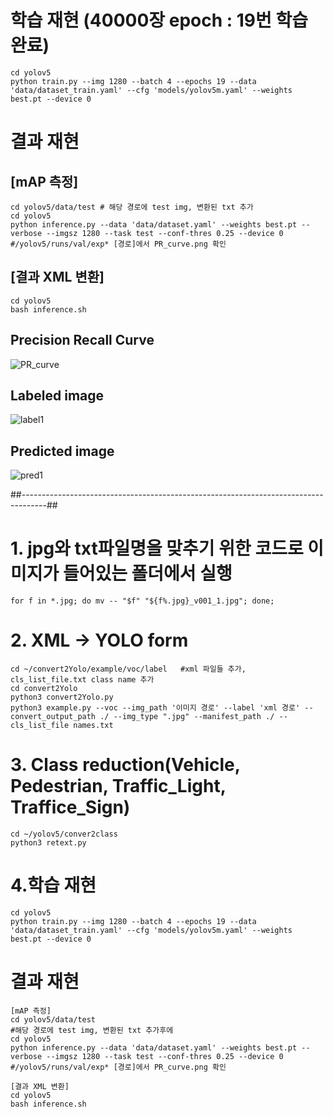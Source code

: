 
# 학습 재현  (40000장 epoch : 19번 학습 완료) #
```
cd yolov5 
python train.py --img 1280 --batch 4 --epochs 19 --data 'data/dataset_train.yaml' --cfg 'models/yolov5m.yaml' --weights best.pt --device 0
```
# 결과 재현 #
## [mAP 측정] ##
```
cd yolov5/data/test # 해당 경로에 test img, 변환된 txt 추가
cd yolov5
python inference.py --data 'data/dataset.yaml' --weights best.pt --verbose --imgsz 1280 --task test --conf-thres 0.25 --device 0
#/yolov5/runs/val/exp* [경로]에서 PR_curve.png 확인
```
## [결과 XML 변환] ##
```
cd yolov5 
bash inference.sh
```

## Precision Recall Curve
![PR_curve](https://user-images.githubusercontent.com/92678942/146409098-08676301-3247-4dbb-b783-fffe9af6f992.png)

## Labeled image 
![label1](https://user-images.githubusercontent.com/92678942/146318234-31dc3d79-8ab9-4c94-b2a5-40d40bacec40.png)
## Predicted image
![pred1](https://user-images.githubusercontent.com/92678942/146318252-62e1736f-a055-47d6-8435-a7600f44c7a0.png)



##------------------------------------------------------------------------------------##
# 1. jpg와 txt파일명을 맞추기 위한 코드로 이미지가 들어있는 폴더에서 실행 #
``` for f in *.jpg; do mv -- "$f" "${f%.jpg}_v001_1.jpg"; done; ```

# 2. XML -> YOLO form #
```
cd ~/convert2Yolo/example/voc/label   #xml 파일들 추가, cls_list_file.txt class name 추가 
cd convert2Yolo 
python3 convert2Yolo.py
python3 example.py --voc --img_path '이미지 경로' --label 'xml 경로' --convert_output_path ./ --img_type ".jpg" --manifest_path ./ --cls_list_file names.txt 
```

# 3. Class reduction(Vehicle, Pedestrian, Traffic_Light, Traffice_Sign) #
```
cd ~/yolov5/conver2class
python3 retext.py
```

# 4.학습 재현 #
```
cd yolov5 
python train.py --img 1280 --batch 4 --epochs 19 --data 'data/dataset_train.yaml' --cfg 'models/yolov5m.yaml' --weights best.pt --device 0
```
# 결과 재현 #
```
[mAP 측정]
cd yolov5/data/test
#해당 경로에 test img, 변환된 txt 추가후에
cd yolov5
python inference.py --data 'data/dataset.yaml' --weights best.pt --verbose --imgsz 1280 --task test --conf-thres 0.25 --device 0
#/yolov5/runs/val/exp* [경로]에서 PR_curve.png 확인
```
```
[결과 XML 변환]
cd yolov5 
bash inference.sh
```
